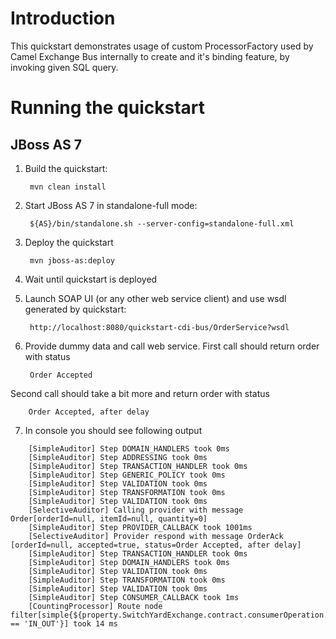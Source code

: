 Introduction
============
This quickstart demonstrates usage of custom ProcessorFactory used by Camel Exchange Bus internally to create and it's binding feature, by invoking given SQL query.

Running the quickstart
======================

JBoss AS 7
----------
1. Build the quickstart:

        mvn clean install

2. Start JBoss AS 7 in standalone-full mode:

        ${AS}/bin/standalone.sh --server-config=standalone-full.xml

3. Deploy the quickstart

        mvn jboss-as:deploy

4. Wait until quickstart is deployed
5. Launch SOAP UI (or any other web service client) and use wsdl generated by quickstart:

        http://localhost:8080/quickstart-cdi-bus/OrderService?wsdl

6. Provide dummy data and call web service. First call should return order with status

        Order Accepted

Second call should take a bit more and return order with status

        Order Accepted, after delay

7. In console you should see following output  
```
    [SimpleAuditor] Step DOMAIN_HANDLERS took 0ms  
    [SimpleAuditor] Step ADDRESSING took 0ms  
    [SimpleAuditor] Step TRANSACTION_HANDLER took 0ms  
    [SimpleAuditor] Step GENERIC_POLICY took 0ms  
    [SimpleAuditor] Step VALIDATION took 0ms  
    [SimpleAuditor] Step TRANSFORMATION took 0ms  
    [SimpleAuditor] Step VALIDATION took 0ms  
    [SelectiveAuditor] Calling provider with message Order[orderId=null, itemId=null, quantity=0]  
    [SimpleAuditor] Step PROVIDER_CALLBACK took 1001ms  
    [SelectiveAuditor] Provider respond with message OrderAck [orderId=null, accepted=true, status=Order Accepted, after delay]  
    [SimpleAuditor] Step TRANSACTION_HANDLER took 0ms  
    [SimpleAuditor] Step DOMAIN_HANDLERS took 0ms  
    [SimpleAuditor] Step VALIDATION took 0ms  
    [SimpleAuditor] Step TRANSFORMATION took 0ms  
    [SimpleAuditor] Step VALIDATION took 0ms  
    [SimpleAuditor] Step CONSUMER_CALLBACK took 1ms  
    [CountingProcessor] Route node filter[simple{${property.SwitchYardExchange.contract.consumerOperation.exchangePattern} == 'IN_OUT'}] took 14 ms
```
